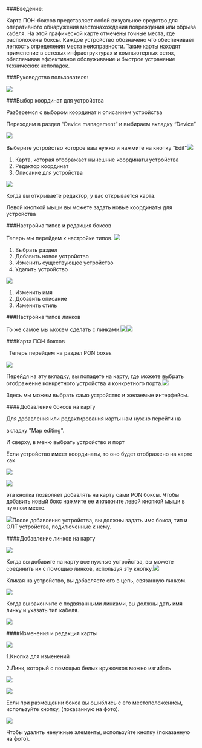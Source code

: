 ###﻿Введение:

Карта ПОН-боксов представляет собой визуальное средство для оперативного обнаружения местонахождения повреждения или обрыва кабеля. На этой графической карте отмечены точные места, где расположены боксы. Каждое устройство обозначено что обеспечивает легкость определения места неисправности. Такие карты находят применение в сетевых инфраструктурах и компьютерных сетях, обеспечивая эффективное обслуживание и быстрое устранение технических неполадок.

###Руководство пользователя:

![](Aspose.Words.11963847-54e1-411e-9b28-b71f79b786dc.001.png)















###Выбор координат для устройства



Разберемся с выбором координат и описанием устройства

Переходим в раздел “Device management” и выбираем вкладку “Device”

![](Aspose.Words.11963847-54e1-411e-9b28-b71f79b786dc.003.png)

Выберите устройство которое вам нужно и нажмите на кнопку “Edit”![](Aspose.Words.11963847-54e1-411e-9b28-b71f79b786dc.004.png)

1. Карта, которая отображает нынешние координаты устройства
1. Редактор координат
1. Описание для устройства

![](Aspose.Words.11963847-54e1-411e-9b28-b71f79b786dc.005.png)

Когда вы открываете редактор, у вас открывается карта. 

Левой кнопкой мыши вы можете задать новые координаты для устройства 







###Настройка типов и редакция боксов

Теперь мы перейдем к настройке типов. ![](Aspose.Words.11963847-54e1-411e-9b28-b71f79b786dc.006.png) 

1. Выбрать раздел 
1. Добавить новое устройство
1. Изменить существующее устройство
1. Удалить устройство

![](Aspose.Words.11963847-54e1-411e-9b28-b71f79b786dc.007.png)

1. Изменить имя
1. Добавить описание
1. Изменить стиль














###Настройка типов линков

То же самое мы можем сделать с линками.![](Aspose.Words.11963847-54e1-411e-9b28-b71f79b786dc.008.png)![](Aspose.Words.11963847-54e1-411e-9b28-b71f79b786dc.009.png)







###Карта ПОН боксов











` `Теперь перейдем на раздел PON boxes

![](Aspose.Words.11963847-54e1-411e-9b28-b71f79b786dc.010.png)

Перейдя на эту вкладку, вы попадете на карту, где можете выбрать отображение конкретного устройства и конкретного порта.![](Aspose.Words.11963847-54e1-411e-9b28-b71f79b786dc.011.png)

Здесь мы можем выбрать само устройство и желаемые интерфейсы.





####Добавление боксов на карту





Для добавления или редактирования карты нам нужно перейти на

вкладку "Map editing".

И сверху, в меню выбрать устройство и порт

Если устройство имеет координаты, то оно будет отображено на карте как

![](Aspose.Words.11963847-54e1-411e-9b28-b71f79b786dc.012.png)

![](Aspose.Words.11963847-54e1-411e-9b28-b71f79b786dc.013.png)

эта кнопка позволяет добавлять на карту сами PON боксы. Чтобы добавить новый бокс нажмите ее и кликните левой кнопкой мыши в нужном месте.

![](Aspose.Words.11963847-54e1-411e-9b28-b71f79b786dc.014.png)После добавления устройства, вы должны задать имя бокса, тип и ОЛТ устройства, подключенные к нему.






####Добавление линков на карту


![](Aspose.Words.11963847-54e1-411e-9b28-b71f79b786dc.015.png)

Когда вы добавите на карту все нужные устройства, вы можете соединить их с помощью линков, используя эту кнопку.![](Aspose.Words.11963847-54e1-411e-9b28-b71f79b786dc.016.png)

Кликая на устройство, вы добавляете его в цепь, связанную линком.

![](Aspose.Words.11963847-54e1-411e-9b28-b71f79b786dc.017.png)

Когда вы закончите с подвязанными линками, вы должны дать имя линку и указать тип кабеля.






![](Aspose.Words.11963847-54e1-411e-9b28-b71f79b786dc.018.png)








####Изменения и редакция карты

![](Aspose.Words.11963847-54e1-411e-9b28-b71f79b786dc.019.png)

1\.Кнопка для изменений

2\.Линк, который с помощью белых кружочков можно изгибать

![](Aspose.Words.11963847-54e1-411e-9b28-b71f79b786dc.020.png)



![](Aspose.Words.11963847-54e1-411e-9b28-b71f79b786dc.021.png)

Если при размещении бокса вы ошиблись с его местоположением, используйте кнопку, (показанную на фото).



![](Aspose.Words.11963847-54e1-411e-9b28-b71f79b786dc.022.png)

Чтобы удалить ненужные элементы, используйте кнопку (показанную на фото).

